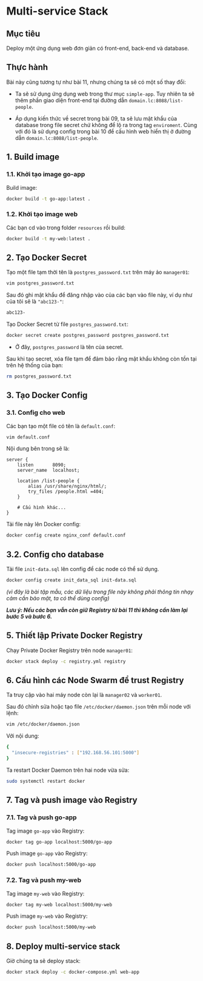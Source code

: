 # Multi-service Stack

## Mục tiêu
Deploy một ứng dụng web đơn giản có front-end, back-end và database.

## Thực hành
Bài này cũng tương tự như bài 11, nhưng chúng ta sẽ có một số thay đổi:


- Ta sẽ sử dụng ứng dụng web trong thư mục `simple-app`. Tuy nhiên ta sẽ thêm phần giao diện front-end tại đường dẫn `domain.lc:8088/list-people`.

- Áp dụng kiến thức về secret trong bài 09, ta sẽ lưu mật khẩu của database trong file secret chứ không để lộ ra trong tag `enviroment`. Cùng với đó là sử dụng config trong bài 10 để cấu hình web hiển thị ở đường dẫn `domain.lc:8088/list-people`.

## 1. Build image
### 1.1. Khởi tạo image go-app

Build image:

```bash
docker build -t go-app:latest .
```

### 1.2. Khởi tạo image web

Các bạn cd vào trong folder `resources` rồi build:

```bash
docker build -t my-web:latest .
```

## 2. Tạo Docker Secret

Tạo một file tạm thời tên là `postgres_password.txt` trên máy ảo `manager01`:

```bash
vim postgres_password.txt
```

Sau đó ghi mật khẩu để đăng nhập vào của các bạn vào file này, ví dụ như của tôi sẽ là `"abc123-"`:

```bash
abc123-
```

Tạo Docker Secret từ file `postgres_password.txt`:

```bash
docker secret create postgres_password postgres_password.txt
```

* Ở đây, `postgres_password` là tên của secret.

Sau khi tạo secret, xóa file tạm để đảm bảo rằng mật khẩu không còn tồn tại trên hệ thống của bạn:

```bash
rm postgres_password.txt
```

## 3. Tạo Docker Config
### 3.1. Config cho web
Các bạn tạo một file có tên là `default.conf`:

```bash
vim default.conf
```
Nội dung bên trong sẽ là:

```nginx
server {
    listen       8090;
    server_name  localhost;

    location /list-people {
        alias /usr/share/nginx/html/;
        try_files /people.html =404;
    }

    # Cấu hình khác...
}
```

Tải file này lên Docker config:

```bash
docker config create nginx_conf default.conf
```

## 3.2. Config cho database

Tải file `init-data.sql` lên config để các node có thể sử dụng.

```bash
docker config create init_data_sql init-data.sql
```

*(vì đây là bài tập mẫu, các dữ liệu trong file này không phải thông tin nhạy cảm cần bảo mật, ta có thể dùng config)*

***Lưu ý: Nếu các bạn vẫn còn giữ Registry từ bài 11 thì không cần làm lại bước 5 và bước 6.***

## 5. Thiết lập Private Docker Registry

Chạy Private Docker Registry trên node `manager01`:

```bash
docker stack deploy -c registry.yml registry
```

## 6. Cấu hình các Node Swarm để trust Registry

Ta truy cập vào hai máy node còn lại là `manager02` và `worker01`. 

Sau đó chỉnh sửa hoặc tạo file `/etc/docker/daemon.json` trên mỗi node với lệnh:

```bash
vim /etc/docker/daemon.json
```

Với nội dung:

```bash
{
  "insecure-registries" : ["192.168.56.101:5000"]
}
```

Ta restart Docker Daemon trên hai node vừa sửa:

```bash
sudo systemctl restart docker
```

## 7. Tag và push image vào Registry

### 7.1. Tag và push go-app
Tag image `go-app` vào Registry:

```bash
docker tag go-app localhost:5000/go-app
```

Push image `go-app` vào Registry:

```bash
docker push localhost:5000/go-app
```

### 7.2. Tag và push my-web

Tag image `my-web` vào Registry:

```bash
docker tag my-web localhost:5000/my-web
```

Push image `my-web` vào Registry:

```bash
docker push localhost:5000/my-web
```

## 8. Deploy multi-service stack

Giờ chúng ta sẽ deploy stack:

```bash
docker stack deploy -c docker-compose.yml web-app
```
